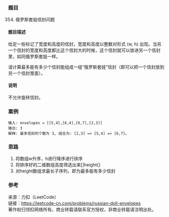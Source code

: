 ### 题目

354. 俄罗斯套娃信封问题

#### 题目描述

给定一些标记了宽度和高度的信封，宽度和高度以整数对形式 (w, h) 出现。当另一个信封的宽度和高度都比这个信封大的时候，这个信封就可以放进另一个信封里，如同俄罗斯套娃一样。

请计算最多能有多少个信封能组成一组“俄罗斯套娃”信封（即可以把一个信封放到另一个信封里面）。

#### 说明

不允许旋转信封。

### 案例

```案例
输入: envelopes = [[5,4],[6,4],[6,7],[2,3]]
输出: 3 
解释: 最多信封的个数为 3, 组合为: [2,3] => [5,4] => [6,7]。
```

### 思路

1. 将数组w升序，h进行降序进行排序  
2. 将排序好的二维数组高度筛选出来[]height{}  
3. 对height数组求最长子序列，即为最多能有多少信封  

### 参考

来源：力扣（LeetCode）  
链接：<https://leetcode-cn.com/problems/russian-doll-envelopes>  
著作权归领扣网络所有。商业转载请联系官方授权，非商业转载请注明出处。  
